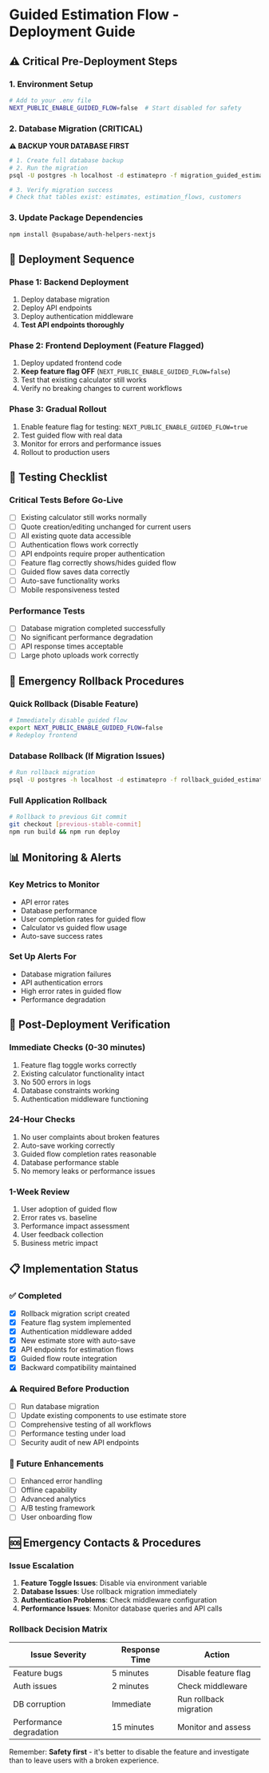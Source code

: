 # Guided Estimation Flow - Deployment Guide

## ⚠️ Critical Pre-Deployment Steps

### 1. Environment Setup
```bash
# Add to your .env file
NEXT_PUBLIC_ENABLE_GUIDED_FLOW=false  # Start disabled for safety
```

### 2. Database Migration (CRITICAL)
**⚠️ BACKUP YOUR DATABASE FIRST**

```bash
# 1. Create full database backup
# 2. Run the migration
psql -U postgres -h localhost -d estimatepro -f migration_guided_estimation_flow.sql

# 3. Verify migration success
# Check that tables exist: estimates, estimation_flows, customers
```

### 3. Update Package Dependencies
```bash
npm install @supabase/auth-helpers-nextjs
```

## 🚀 Deployment Sequence

### Phase 1: Backend Deployment
1. Deploy database migration
2. Deploy API endpoints
3. Deploy authentication middleware
4. **Test API endpoints thoroughly**

### Phase 2: Frontend Deployment (Feature Flagged)
1. Deploy updated frontend code
2. **Keep feature flag OFF** (`NEXT_PUBLIC_ENABLE_GUIDED_FLOW=false`)
3. Test that existing calculator still works
4. Verify no breaking changes to current workflows

### Phase 3: Gradual Rollout
1. Enable feature flag for testing: `NEXT_PUBLIC_ENABLE_GUIDED_FLOW=true`
2. Test guided flow with real data
3. Monitor for errors and performance issues
4. Rollout to production users

## 🔧 Testing Checklist

### Critical Tests Before Go-Live
- [ ] Existing calculator still works normally
- [ ] Quote creation/editing unchanged for current users
- [ ] All existing quote data accessible
- [ ] Authentication flows work correctly
- [ ] API endpoints require proper authentication
- [ ] Feature flag correctly shows/hides guided flow
- [ ] Guided flow saves data correctly
- [ ] Auto-save functionality works
- [ ] Mobile responsiveness tested

### Performance Tests
- [ ] Database migration completed successfully
- [ ] No significant performance degradation
- [ ] API response times acceptable
- [ ] Large photo uploads work correctly

## 🚨 Emergency Rollback Procedures

### Quick Rollback (Disable Feature)
```bash
# Immediately disable guided flow
export NEXT_PUBLIC_ENABLE_GUIDED_FLOW=false
# Redeploy frontend
```

### Database Rollback (If Migration Issues)
```bash
# Run rollback migration
psql -U postgres -h localhost -d estimatepro -f rollback_guided_estimation_flow.sql
```

### Full Application Rollback
```bash
# Rollback to previous Git commit
git checkout [previous-stable-commit]
npm run build && npm run deploy
```

## 📊 Monitoring & Alerts

### Key Metrics to Monitor
- API error rates
- Database performance
- User completion rates for guided flow
- Calculator vs guided flow usage
- Auto-save success rates

### Set Up Alerts For
- Database migration failures
- API authentication errors  
- High error rates in guided flow
- Performance degradation

## 🔄 Post-Deployment Verification

### Immediate Checks (0-30 minutes)
1. Feature flag toggle works correctly
2. Existing calculator functionality intact
3. No 500 errors in logs
4. Database constraints working
5. Authentication middleware functioning

### 24-Hour Checks
1. No user complaints about broken features
2. Auto-save working correctly
3. Guided flow completion rates reasonable
4. Database performance stable
5. No memory leaks or performance issues

### 1-Week Review
1. User adoption of guided flow
2. Error rates vs. baseline
3. Performance impact assessment
4. User feedback collection
5. Business metric impact

## 📋 Implementation Status

### ✅ Completed
- [x] Rollback migration script created
- [x] Feature flag system implemented
- [x] Authentication middleware added
- [x] New estimate store with auto-save
- [x] API endpoints for estimation flows
- [x] Guided flow route integration
- [x] Backward compatibility maintained

### ⚠️ Required Before Production
- [ ] Run database migration
- [ ] Update existing components to use estimate store
- [ ] Comprehensive testing of all workflows
- [ ] Performance testing under load
- [ ] Security audit of new API endpoints

### 🔮 Future Enhancements
- [ ] Enhanced error handling
- [ ] Offline capability
- [ ] Advanced analytics
- [ ] A/B testing framework
- [ ] User onboarding flow

## 🆘 Emergency Contacts & Procedures

### Issue Escalation
1. **Feature Toggle Issues**: Disable via environment variable
2. **Database Issues**: Use rollback migration immediately
3. **Authentication Problems**: Check middleware configuration
4. **Performance Issues**: Monitor database queries and API calls

### Rollback Decision Matrix
| Issue Severity | Response Time | Action |
|---------------|---------------|--------|
| Feature bugs | 5 minutes | Disable feature flag |
| Auth issues | 2 minutes | Check middleware |
| DB corruption | Immediate | Run rollback migration |
| Performance degradation | 15 minutes | Monitor and assess |

Remember: **Safety first** - it's better to disable the feature and investigate than to leave users with a broken experience.